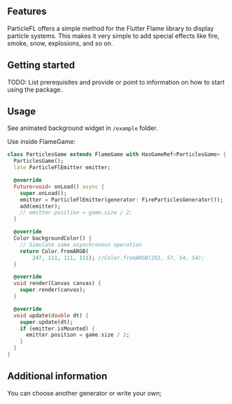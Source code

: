 <!--
This README describes the package. If you publish this package to pub.dev,
this README's contents appear on the landing page for your package.

For information about how to write a good package README, see the guide for
[writing package pages](https://dart.dev/guides/libraries/writing-package-pages).

For general information about developing packages, see the Dart guide for
[creating packages](https://dart.dev/guides/libraries/create-library-packages)
and the Flutter guide for
[developing packages and plugins](https://flutter.dev/developing-packages).
-->


## Features

ParticleFL offers a simple method for the Flutter Flame library to display particle systems. 
This makes it very simple to add special effects like fire, smoke, snow, explosions, and so on.

## Getting started

TODO: List prerequisites and provide or point to information on how to
start using the package.

## Usage

See animated background widget in
 `/example` folder.


Use inside FlameGame:
```dart
class ParticlesGame extends FlameGame with HasGameRef<ParticlesGame> {
  ParticlesGame();
  late ParticleFlEmitter emitter;

  @override
  Future<void> onLoad() async {
    super.onLoad();
    emitter = ParticleFlEmitter(generator: FireParticlesGenerator());
    add(emitter);
    // emitter.position = game.size / 2;
  }

  @override
  Color backgroundColor() {
    // Simulate some asynchronous operation
    return Color.fromARGB(
        247, 111, 111, 111); //Color.fromARGB(255, 57, 54, 54);
  }

  @override
  void render(Canvas canvas) {
    super.render(canvas);
  }

  @override
  void update(double dt) {
    super.update(dt);
    if (emitter.isMounted) {
      emitter.position = game.size / 2;
    }
  }
}
```

## Additional information

You can choose another generator or write your own;
